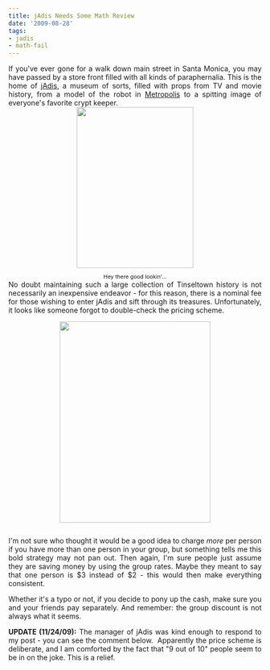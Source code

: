```yaml
---
title: jAdis Needs Some Math Review
date: '2009-08-28'
tags:
- jadis
- math-fail
---
```


<div style="text-align: justify;">If you've ever gone for a walk down main street in Santa Monica, you may have passed by a store front filled with all kinds of paraphernalia.  This is the home of <a href="http://www.yelp.com/biz/jadis-santa-monica">jAdis</a>, a museum of sorts, filled with props from TV and movie history, from a model of the robot in <a href="http://en.wikipedia.org/wiki/Metropolis_%28film%29">Metropolis</a> to a spitting image of everyone's favorite crypt keeper.</div>
<div style="text-align: center;"><a href="http://4.bp.blogspot.com/_fM0L9abY3bo/SpgI8JD1v4I/AAAAAAAAAQo/8u-QeCFppqw/s1600-h/cryptkeeper.jpg" onblur="try {parent.deselectBloggerImageGracefully();} catch(e) {}"><img id="BLOGGER_PHOTO_ID_5375055984583884674" style="margin: 0px auto 10px; display: block; text-align: center; cursor: pointer; width: 232px; height: 320px;" src="http://4.bp.blogspot.com/_fM0L9abY3bo/SpgI8JD1v4I/AAAAAAAAAQo/8u-QeCFppqw/s320/cryptkeeper.jpg" border="0" alt="" /></a><span style="font-size: 78%;">Hey there good lookin'...<br />
 </span></div>
<div style="text-align: justify;">No doubt maintaining such a large collection of Tinseltown history is not necessarily an inexpensive endeavor - for this reason, there is a nominal fee for those wishing to enter jAdis and sift through its treasures.  Unfortunately, it looks like someone forgot to double-check the pricing scheme.
<p><a href="http://4.bp.blogspot.com/_fM0L9abY3bo/SpgL6LeF8AI/AAAAAAAAAQw/6TAoskk1nDo/s1600-h/DSCF2964.jpg" onblur="try {parent.deselectBloggerImageGracefully();} catch(e) {}"><img id="BLOGGER_PHOTO_ID_5375059249406013442" style="margin: 0px auto 10px; display: block; text-align: center; cursor: pointer; width: 300px; height: 400px;" src="http://4.bp.blogspot.com/_fM0L9abY3bo/SpgL6LeF8AI/AAAAAAAAAQw/6TAoskk1nDo/s400/DSCF2964.jpg" border="0" alt="" /></a><br />
 I'm not sure who thought it would be a good idea to charge <span style="font-style: italic;">more</span> per person if you have more than one person in your group, but something tells me this bold strategy may not pan out.  Then again, I'm sure people just assume they are saving money by using the group rates.  Maybe they meant to say that one person is $3 instead of $2 - this would then make everything consistent.</p>

<p>Whether it's a typo or not, if you decide to pony up the cash, make sure you and your friends pay separately.  And remember: the group discount is not always what it seems.</p>

<p><span style="font-weight: bold;">UPDATE (11/24/09):</span> The manager of jAdis was kind enough to respond to my post - you can see the comment below.   Apparently the price scheme is deliberate, and I am comforted by the fact that "9 out of 10" people seem to be in on the joke.  This is a relief.</p></div>
